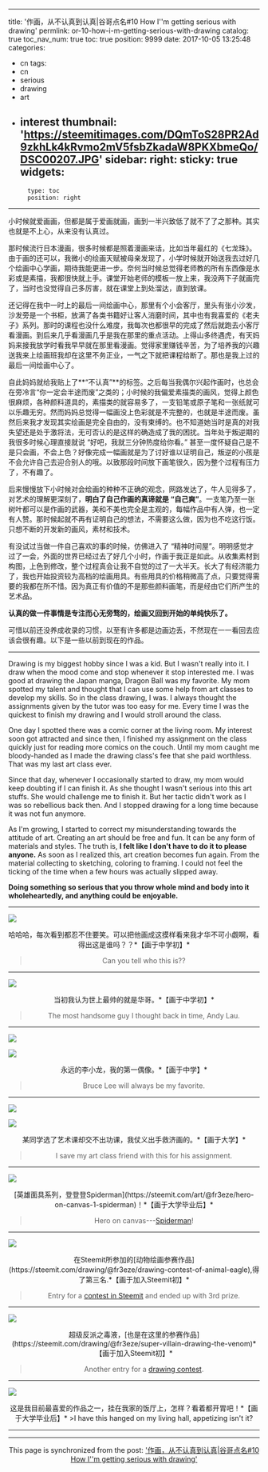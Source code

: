 
---
title: '作画，从不认真到认真|谷哥点名#10 How I''m getting serious with drawing'
permlink: or-10-how-i-m-getting-serious-with-drawing
catalog: true
toc_nav_num: true
toc: true
position: 9999
date: 2017-10-05 13:25:48
categories:
- cn
tags:
- cn
- serious
- drawing
- art
- interest
thumbnail: 'https://steemitimages.com/DQmToS28PR2Ad9zkhLk4kRvmo2mV5fsbZkadaW8PKXbmeQo/DSC00207.JPG'
sidebar:
    right:
        sticky: true
widgets:
    -
        type: toc
        position: right
---


小时候就爱画画，但都是属于爱画就画，画到一半兴致低了就不了了之那种。其实也就是不上心，从来没有认真过。

那时候流行日本漫画，很多时候都是照着漫画来话，比如当年最红的《七龙珠》。由于画的还可以，我微小的绘画天赋被母亲发现了，小学时候就开始送我去过好几个绘画中心学画，期待我能更进一步。奈何当时候总觉得老师教的所有东西像是水彩或是素描，我都很快就上手。课堂开始老师的模板一放上来，我没两下子就画完了，当时也没觉得自己多厉害，就在课堂上到处溜达，直到放课。

还记得在我中一时上的最后一间绘画中心，那里有个小会客厅，里头有张小沙发，沙发旁是一个书柜，放满了各类书籍好让客人消磨时间，其中也有我喜爱的《老夫子》系列。那时的课程也没什么难度，我每次也都很早的完成了然后就跑去小客厅看漫画。到后来几乎看漫画几乎是我在那里的重点活动。上得山多终遇虎，有天妈妈来接我放学时看我早早就在那里看漫画。觉得家里赚钱辛苦，为了培养我的兴趣送我来上绘画班我却在这里不务正业，一气之下就把课程给断了。那也是我上过的最后一间绘画中心了。

自此妈妈就给我贴上了**“不认真”**的标签。之后每当我偶尔兴起作画时，也总会在旁冷言“你一定会半途而废”之类的；小时候的我偏爱素描类的画风，觉得上颜色很麻烦，各种颜料道具的，素描类的就容易多了，一支铅笔或原子笔和一张纸就可以乐趣无穷。然而妈妈总觉得一幅画没上色彩就是不完整的，也就是半途而废。虽然后来我才发现其实绘画是完全自由的，没有束缚的。也不知道她当时是真的对我失望还是处于激将法，无可否认的是这样的确造成了我的困扰。当年处于叛逆期的我很多时候心理直接就说 “好吧，我就三分钟热度给你看。” 甚至一度怀疑自己是不是只会画，不会上色？好像完成一幅画就是为了讨好谁以证明自己，叛逆的小孩是不会允许自己去迎合别人的哦。以致那段时间放下画笔很久，因为整个过程有压力了，不有趣了。

后来慢慢放下小时候对会绘画的种种不正确的观念，网路发达了，牛人见得多了，对艺术的理解更深刻了，**明白了自己作画的真谛就是 “自己爽”**。一支笔乃至一张树叶都可以是作画的武器，美和不美也完全是主观的，每幅作品中有人弹，也一定有人赞。那时候起就不再有证明自己的想法，不需要这么做，因为也不吃这行饭。只想不断的开发新的画风，素材和技术。

有没试过当做一件自己喜欢的事的时候，仿佛进入了 “精神时间屋”。明明感觉才过了一会，外面的世界已经过去了好几个小时，作画于我正是如此。从收集素材到构图，上色到修改，整个过程真会让我不自觉的过了一大半天。长大了有经济能力了，我也开始投资较为高档的绘画用具。有些用具的价格稍微高了点，只要觉得需要的我都在所不惜。因为真正有价值的不是那些颜料画笔，而是经由它们所产生的艺术品。

**认真的做一件事情是专注而心无旁骛的，绘画又回到开始的单纯快乐了。**

可惜以前还没养成收录的习惯，以至有许多都是边画边丢，不然现在一一看回去应该会很有趣。以下是一些以前到现在的作品。

----------
Drawing is my biggest hobby since I was a kid. But I wasn't really into it. I draw when the mood come and stop whenever it stop interested me. I was good at drawing the Japan manga, Dragon Ball was my favorite. My mom spotted my talent and thought that I can use some help from art classes to develop my skills.
So in the class drawing, I was. I always thought the assignments given by the tutor was too easy for me. Every time I was the quickest to finish my drawing and I would stroll around the class.

One day I spotted there was a comic corner at the living room. My interest soon got attracted and since then, I finished my assignment on the class quickly just for reading more comics on the couch. Until my mom caught me bloody-handed as I made the drawing class's fee that she paid worthless. That was my last art class ever.

Since that day, whenever I occasionally started to draw, my mom would keep doubting if I can finish it. As she thought I wasn't serious into this art stuffs. She would challenge me to finish it. But her tactic didn't work as I was so rebellious back then. And I stopped drawing for a long time because it was not fun anymore. 

As I'm growing, I started to correct my misunderstanding towards the attitude of art. Creating an art should be free and fun. It can be any form of materials and styles. The truth is, **I felt like I don't have to do it to please anyone.** As soon as I realized this, art creation becomes fun again. From the material collecting to sketching, coloring to framing. I could not feel the ticking of the time when a few hours was actually slipped away.

**Doing something so serious that you throw whole mind and body into it wholeheartedly, and anything could be enjoyable.**

----------

![](https://steemitimages.com/DQmToS28PR2Ad9zkhLk4kRvmo2mV5fsbZkadaW8PKXbmeQo/DSC00207.JPG)

<center>哈哈哈，每次看到都忍不住要笑。可以把他画成这摸样看来我才华不可小觑啊，看得出这是谁吗？？*【画于中学初】*

>Can you tell who this is?? </center>

----------

![](https://steemitimages.com/DQmUQcK6CV31rKCSe1F5Q99ZDgScrykk1y1CyeAHzMZwpEt/DSC01637.JPG)

<center>当初我认为世上最帅的就是华哥。*【画于中学初】*

>The most handsome guy I thought back in time, Andy Lau.</center>

----------

![](https://steemitimages.com/DQmR974rnqkndkiU7DNn74Ke5ENckriQHgZuAPgZJZjmyDB/DSC00843.JPG)

![](https://steemitimages.com/DQma5SF2CrLBJfJ5D1KN7b1SDaSq9NAyJT3mAKzDXjJ56XU/DSC01551.JPG)

<center>永远的李小龙，我的第一偶像。*【画于中学】*

>Bruce Lee will always be my favorite.</center>

----------

![](https://steemitimages.com/DQmSDXUsfSsoSdh4AKxjVrEEVmGZym1KZqw1Rns1Q6MubWt/03082010301.jpg)

![](https://steemitimages.com/DQmfGqsf2epa7CTWwhMmAzx28gZ32ieRAvxHmsddQUyumVP/04082010306.jpg)

<center>某同学选了艺术课却交不出功课，我仗义出手救济画的。*【画于大学】*

>I save my art class friend with this for his assignment.</center>

----------

![](https://steemitimages.com/DQmcd1YtBy5rYD4CDvEAccLA4q29LNDuequYwTjA43bGNTK/Capture.PNG)

<center>[英雄面具系列，登登登Spiderman](https://steemit.com/art/@fr3eze/hero-on-canvas-1-spiderman)！*【画于大学毕业后】*

>Hero on canvas---[Spiderman](https://steemit.com/art/@fr3eze/hero-on-canvas-1-spiderman)!</center>

----------

![](https://steemitimages.com/DQmWmkk7DA9DCWpdDumHf7Z6JopQpxj2EsbuXkbJHkGCJJm/IMG_20170909_222318.jpg)

<center>在Steemit所参加的[动物绘画参赛作品](https://steemit.com/drawing/@fr3eze/drawing-contest-of-animal-eagle),得了第三名.*【画于加入Steemit初】*

>Entry for a [contest in Steemit](https://steemit.com/drawing/@fr3eze/drawing-contest-of-animal-eagle) and ended up with 3rd prize.</center>

----------

![](https://steemitimages.com/DQmViQs5nxhKcD2zS5WrnQafY4JZLjor7BF5ifj2wNV48ys/IMG_20170923_155221.jpg)

<center>超级反派之毒液，[也是在这里的参赛作品](https://steemit.com/drawing/@fr3eze/super-villain-drawing-the-venom)*【画于加入Steemit初】*

>Another entry for a [drawing contest](https://steemit.com/drawing/@fr3eze/super-villain-drawing-the-venom).</center>

----------

![](https://steemitimages.com/DQmYTzJJGGSfzrujX3g7kRboxU49MeznCRMQJackkG6Avg5/12974330_10209634596328523_4515687763783064669_n.jpg)

<center>这是我目前最喜爱的作品之一，挂在我家的饭厅上，怎样？看着都开胃吧！*【画于大学毕业后】*
>I have this hanged on my living hall, appetizing isn't it? 

<center>

----------

- - -

This page is synchronized from the post: ['作画，从不认真到认真|谷哥点名#10 How I''m getting serious with drawing'](https://steemit.com/@fr3eze/or-10-how-i-m-getting-serious-with-drawing)
